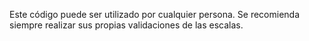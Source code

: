 Este código puede ser utilizado por cualquier persona. Se recomienda siempre realizar sus propias validaciones de las escalas.
